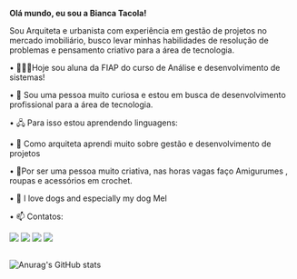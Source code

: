 
**Olá mundo, eu sou a Bianca Tacola!**

Sou Arquiteta e urbanista com experiência em gestão de projetos no mercado imobiliário, busco levar minhas habilidades de resolução de problemas e pensamento criativo para a área de tecnologia. 


•	👩🏻‍🎓Hoje sou aluna da FIAP do curso de Análise e desenvolvimento de sistemas!

•	🔭 Sou uma pessoa muito curiosa e estou em busca de desenvolvimento profissional para a área de tecnologia.

•	🖧 Para isso estou aprendendo linguagens:  

•	📐 Como arquiteta aprendi muito sobre gestão e desenvolvimento de projetos

•	🧶Por ser uma pessoa muito criativa, nas horas vagas faço Amigurumes , roupas e acessórios em crochet. 

•	🐩 I love dogs and especially my dog Mel

•	📫 Contatos:

<div> 
  <a href="https://instagram.com/biancasouza_tacola" target="_blank"><img src="https://img.shields.io/badge/-Instagram-%23E4405F?style=for-the-badge&logo=instagram&logoColor=white" target="_blank"></a>
 	<a href="https://discord.gg/Bianca Souza#3851" target="_blank"><img src="https://img.shields.io/badge/Discord-7289DA?style=for-the-badge&logo=discord&logoColor=white" target="_blank"></a> 
  <a href = "mailto:biancae.souzaa@gmail.com"><img src="https://img.shields.io/badge/-Gmail-%23333?style=for-the-badge&logo=gmail&logoColor=white" target="_blank"></a>
  <a href="https://www.linkedin.com/in/bianca-souza-tacola/" target="_blank"><img src="https://img.shields.io/badge/-LinkedIn-%230077B5?style=for-the-badge&logo=linkedin&logoColor=white" target="_blank"></a> 
  
</div>


##

![Anurag's GitHub stats](https://github-readme-stats.vercel.app/api?username=BiancaTacola&show_icons=true)
